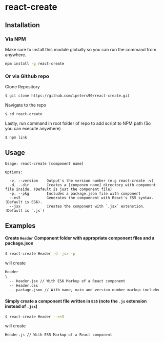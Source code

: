 # react-create
## Installation
### Via NPM
Make sure to install this module globally so you can run the command from anywhere.
```bash
npm install -g react-create
```
### Or via Github repo
Clone Repository
```bash
$ git clone https://github.com/ipeters90/react-create.git
```
Navigate to the repo
```bash
$ cd react-create
```
Lastly, run command in root folder of repo to add script to NPM path (So you can execute anywhere)
```bash
$ npm link
```

## Usage

    Usage: react-create [component name]

    Options:

      -v, --version    Output's the version number (e.g react-create -v)
      -d, --dir        Creates a [componen name] directory with component file inside. (Default is just the component file)
      -p, --pkg        Includes a package.json file with component
      --es5            Generates the compoenent with React's ES5 syntax. (Default is ES6).
      --jsx            Creates the component with `.jsx` extenstion. (Default is `.js`)
      
## Examples
#### Create `Header` Component folder with appropriate component files and a package.json 
```bash
$ react-create Header -d -jsx -p
```
will create
```bash
Header
\
  -- Header.jsx // With ES6 Markup of a React component
  -- Header.css
  -- package.json // With name, main and version number markup included
```

#### Simply create a component file written in `ES5` (note the `.js` extension instead of `.jsx`)
```bash
$ react-create Header --es5
```
will create
```bash
Header.js // With ES5 Markup of a React component
```
